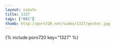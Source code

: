 ```yaml
--- 
layout: sieutv
title: 1327
tags: ["001"]
thumb: http://porn720.net/video/1327/poster.jpg
---
```

{% include porn720 key="1327" %} 
